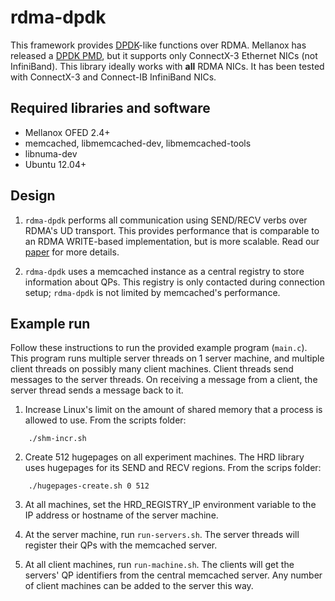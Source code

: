 rdma-dpdk
=========

This framework provides [DPDK](http://dpdk.org)-like functions over RDMA.
Mellanox has released a [DPDK PMD](http://dpdk.org/doc/guides/nics/mlx4.html),
but it supports only ConnectX-3 Ethernet NICs (not InfiniBand). This library
ideally works with **all** RDMA NICs. It has been tested with ConnectX-3 and
Connect-IB InfiniBand NICs.

## Required libraries and software
 * Mellanox OFED 2.4+
 * memcached, libmemcached-dev, libmemcached-tools
 * libnuma-dev
 * Ubuntu 12.04+

## Design

1. `rdma-dpdk` performs all communication using SEND/RECV verbs over RDMA's
UD transport. This provides performance that is comparable to an RDMA
WRITE-based implementation, but is more scalable. Read our
[paper](http://www.cs.cmu.edu/~akalia/doc/sigcomm14/herd_readable.pdf) for
more details.

2. `rdma-dpdk` uses a memcached instance as a central registry to store
information about QPs. This registry is only contacted during connection setup;
`rdma-dpdk` is not limited by memcached's performance.

## Example run

Follow these instructions to run the provided example program (`main.c`). This
program runs multiple server threads on 1 server machine, and multiple client
threads on possibly many client machines. Client threads send messages to the
server threads. On receiving a message from a client, the server thread sends
a message back to it.

1. Increase Linux's limit on the amount of shared memory that a process is
allowed to use. From the scripts folder:
```
    ./shm-incr.sh
```

2. Create 512 hugepages on all experiment machines.  The HRD library 
uses hugepages for its SEND and RECV regions. From the scrips folder:
```
    ./hugepages-create.sh 0 512
```

3. At all machines, set the HRD\_REGISTRY\_IP environment variable to the IP
address or hostname of the server machine.

4. At the server machine, run `run-servers.sh`.  The server threads will
register their QPs with the memcached server.

5. At all client machines, run `run-machine.sh`.  The clients will get the
servers' QP identifiers from the central memcached server.  Any number of 
client machines can be added to the server this way.

